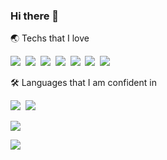 ### Hi there 👋

<p align="left">🌏 Techs that I love </p>

<p align="left">
  <img src="https://img.shields.io/badge/Pytorch-FF5226?style=flat-square&logo=Pytorch&logoColor=white"/></a>&nbsp
  <img src="https://img.shields.io/badge/iOS-121111?style=flat-square&logo=apple&logoColor=white"/></a>&nbsp 
  <img src="https://img.shields.io/badge/Flutter-0897E5?style=flat-square&logo=FLUTTER&logoColor=white"/></a>&nbsp
  <img src="https://img.shields.io/badge/FastAPI-23F0BA?style=flat-square&logo=FastAPI&logoColor=white"/></a>&nbsp
  <img src="https://img.shields.io/badge/Docker-0897E5?style=flat-square&logo=docker&logoColor=white"/></a>&nbsp 
  <img src="https://img.shields.io/badge/Kubernetes-0897E5?style=flat-square&logo=kubernetes&logoColor=white"/></a>&nbsp  
  <img src="https://img.shields.io/badge/AWS-F89400?style=flat-square&logo=amazon-aws&logoColor=white"/></a>&nbsp 
</p>

<p align="left">🛠 Languages that I am confident in </p>

<p align="left">
  <img src="https://img.shields.io/badge/Python-376E9D?style=flat-square&logo=Python&logoColor=white"/></a>&nbsp 
  <img src="https://img.shields.io/badge/Swift-fe582a?style=flat-square&logo=Swift&logoColor=white"/></a>&nbsp
</p>

<p align="left"> <img src="https://github-readme-stats.vercel.app/api?username=minsub0922&show_icons=true&theme=dracula" /> </p>

<p align="left">
  <a href="https://hits.seeyoufarm.com"><img src="https://hits.seeyoufarm.com/api/count/incr/badge.svg?url=https%3A%2F%2Fgithub.com%2Fminsub0922%2Fhit-counter&count_bg=%2387BAF7&title_bg=%23555555&icon=github.svg&icon_color=%23E7E7E7&title=hits&edge_flat=false"/></a>
</p>
